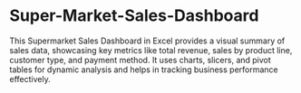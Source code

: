 # Super-Market-Sales-Dashboard
This Supermarket Sales Dashboard in Excel provides a visual summary of sales data, showcasing key metrics like total revenue, sales by product line, customer type, and payment method. It uses charts, slicers, and pivot tables for dynamic analysis and helps in tracking business performance effectively.
